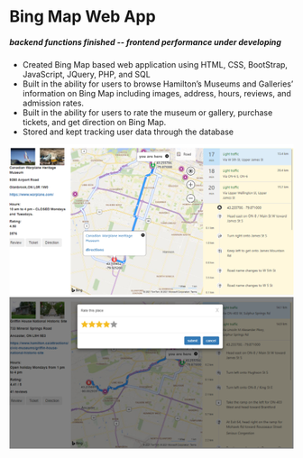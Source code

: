 # Bing Map Web App 

##### backend functions finished -- frontend performance under developing


* Created Bing Map based web application using HTML, CSS, BootStrap, JavaScript, JQuery, PHP, and SQL
* Built in the ability for users to browse Hamilton’s Museums and Galleries’ information on Bing Map including images, address, hours, reviews, and admission rates.
* Built in the ability for users to rate the museum or gallery, purchase tickets, and get direction on Bing Map.
* Stored and kept tracking user data through the database
<img src = "screenshot2.PNG" >
<img src = "screenshot1.PNG" >

